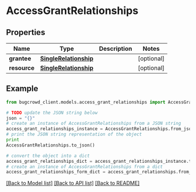 # AccessGrantRelationships


## Properties

Name | Type | Description | Notes
------------ | ------------- | ------------- | -------------
**grantee** | [**SingleRelationship**](SingleRelationship.md) |  | [optional] 
**resource** | [**SingleRelationship**](SingleRelationship.md) |  | [optional] 

## Example

```python
from bugcrowd_client.models.access_grant_relationships import AccessGrantRelationships

# TODO update the JSON string below
json = "{}"
# create an instance of AccessGrantRelationships from a JSON string
access_grant_relationships_instance = AccessGrantRelationships.from_json(json)
# print the JSON string representation of the object
print
AccessGrantRelationships.to_json()

# convert the object into a dict
access_grant_relationships_dict = access_grant_relationships_instance.to_dict()
# create an instance of AccessGrantRelationships from a dict
access_grant_relationships_form_dict = access_grant_relationships.from_dict(access_grant_relationships_dict)
```
[[Back to Model list]](../README.md#documentation-for-models) [[Back to API list]](../README.md#documentation-for-api-endpoints) [[Back to README]](../README.md)


